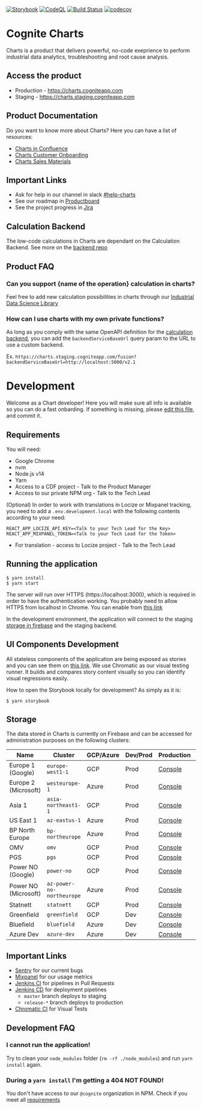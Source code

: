 [![Storybook](https://github.com/storybookjs/brand/blob/master/badge/badge-storybook.svg)](http://www.chromatic.com/library?appId=61a0daa593486a003a8f7f81) [![CodeQL](https://github.com/cognitedata/cognite-charts/actions/workflows/codeql-analysis.yml/badge.svg)](https://github.com/cognitedata/cognite-charts/actions/workflows/codeql-analysis.yml) [![Build Status](https://cd.jenkins.cognite.ai/job/cognitedata-cd/job/cognite-charts/job/master/badge/icon)](https://cd.jenkins.cognite.ai/job/cognitedata-cd/job/cognite-charts/job/master/) [![codecov](https://codecov.io/gh/cognitedata/cognite-charts/branch/master/graph/badge.svg?token=AZUYP4ALUF)](https://codecov.io/gh/cognitedata/cognite-charts)

# Cognite Charts

Charts is a product that delivers powerful, no-code exeprience to perform industrial data analytics, troubleshooting and root cause analysis.

## Access the product

- Production - https://charts.cogniteapp.com
- Staging - https://charts.staging.cogniteapp.com

## Product Documentation

Do you want to know more about Charts? Here you can have a list of resources:

- [Charts in Confluence](https://cognitedata.atlassian.net/wiki/spaces/PI/pages/3151659142/Charts)
- [Charts Customer Onboarding](https://cognitedata.atlassian.net/wiki/spaces/PI/pages/2947317901/Charts+onboarding)
- [Charts Sales Materials](https://cognitedata.atlassian.net/wiki/spaces/PI/pages/3148218379/Charts+-+Sales+Marketing+Materials)

## Important Links

- Ask for help in our channel in slack [#help-charts](https://cognitedata.slack.com/archives/C01TVBJTHNK)
- See our roadmap in [Productboard](https://cognite.productboard.com/roadmap/3427775-charts-team-sprint-planning)
- See the project progress in [Jira](https://cognitedata.atlassian.net/browse/CHART)

## Calculation Backend

The low-code calculations in Charts are dependant on the Calculation Backend. See more on the [backend repo](https://github.com/cognitedata/charts-functions-dsp)

## Product FAQ

### Can you support {name of the operation} calculation in charts?

Feel free to add new calculation possibilities in charts through our [Industrial Data Science Library](https://github.com/cognitedata/indsl)

### How can I use charts with my own private functions?

As long as you comply with the same OpenAPI definition for the [calculation backend](#calculation-backend), you can add the `backendServiceBaseUrl` query param to the URL to use a custom backend.

Ex. `https://charts.staging.cogniteapp.com/fusion?backendServiceBaseUrl=http://localhost:5000/v2.1`

# Development

Welcome as a Chart developer! Here you will make sure all info is available so you can do a fast onbarding. If something is missing, please [edit this file](https://github.com/cognitedata/cognite-charts/edit/master/README.md), and commit it.

## Requirements

You will need:

- Google Chrome
- nvm
- Node.js v14
- Yarn
- Access to a CDF project - Talk to the Product Manager
- Access to our private NPM org - Talk to the Tech Lead

(Optional) In order to work with translations in Locize or Mixpanel tracking, you need to add a `.env.development.local` with the following contents according to your need:

```
REACT_APP_LOCIZE_API_KEY=<Talk to your Tech Lead for the Key>
REACT_APP_MIXPANEL_TOKEN=<Talk to your Tech Lead for the Token>
```

- For translation - access to Locize project - Talk to the Tech Lead

## Running the application

```
$ yarn install
$ yarn start
```

The server will run over HTTPS (https://localhost:3000), which is required in order to have the authentication working. You probably need to allow HTTPS from localhost in Chrome. You can enable from [this link](chrome://flags/#allow-insecure-localhost)

In the development environment, the application will connect to the staging [storage in firebase](#storage) and the staging backend.

## UI Components Development

All stateless components of the application are being exposed as stories and you can see them on [this link](http://www.chromatic.com/library?appId=61a0daa593486a003a8f7f81).
We use Chromatic as our visual testing runner. It builds and compares story content visually so you can identify visual regressions easily.

How to open the Storybook locally for development? As simply as it is:

```
$ yarn storybook
```

## Storage

The data stored in Charts is currently on Firebase and can be accessed for administration purposes on the following clusters:

| Name                 | Cluster                   | GCP/Azure | Dev/Prod | Production                                                                                    | Staging                                                                                        |
| -------------------- | ------------------------- | --------- | -------- | --------------------------------------------------------------------------------------------- | ---------------------------------------------------------------------------------------------- |
| Europe 1 (Google)    | `europe-west1-1`          | GCP       | Prod     | [Console](https://console.firebase.google.com/project/cognitedata-production-charts/overview) | [Console](https://console.firebase.google.com/project/cognitedata-development-charts/overview) |
| Europe 2 (Microsoft) | `westeurope-1`            | Azure     | Prod     | [Console](https://console.firebase.google.com/project/westeurope-1-charts-prod/overview)      |                                                                                                |
| Asia 1               | `asia-northeast1-1`       | GCP       | Prod     | [Console](https://console.firebase.google.com/project/charts-983055760582/overview)           | [Console](https://console.firebase.google.com/project/charts-983055760582-staging/overview)    |
| US East 1            | `az-eastus-1`             | Azure     | Prod     | [Console](https://console.firebase.google.com/project/az-eastus-1-charts-prod/overview)       | [Console](https://console.firebase.google.com/project/az-eastus-1-charts-stg/overview)         |
| BP North Europe      | `bp-northeurope`          | Azure     | Prod     | [Console](https://console.firebase.google.com/project/bp-northeurope-charts-prod/overview)    | [Console](https://console.firebase.google.com/project/bp-northeurope-charts-stg/overview)      |
| OMV                  | `omv`                     | GCP       | Prod     | [Console](https://console.firebase.google.com/project/charts-637116228329/overview)           | [Console](https://console.firebase.google.com/project/charts-637116228329-staging/overview)    |
| PGS                  | `pgs`                     | GCP       | Prod     | [Console](https://console.firebase.google.com/project/charts-250195914375/overview)           | [Console](https://console.firebase.google.com/project/charts-250195914375-staging/overview)    |
| Power NO (Google)    | `power-no`                | GCP       | Prod     | [Console](https://console.firebase.google.com/project/charts-749713754370/overview)           | [Console](https://console.firebase.google.com/project/charts-749713754370-staging/overview)    |
| Power NO (Microsoft) | `az-power-no-northeurope` | Azure     | Prod     | [Console](https://console.firebase.google.com/project/az-power-no-ne-charts-prod/overview)    | [Console](https://console.firebase.google.com/project/az-power-no-ne-charts-stg/overview)      |
| Statnett             | `statnett`                | GCP       | Prod     | [Console](https://console.firebase.google.com/project/charts-599195345790/overview)           | [Console](https://console.firebase.google.com/project/charts-599195345790-staging/overview)    |
| Greenfield           | `greenfield`              | GCP       | Dev      | [Console](https://console.firebase.google.com/project/charts-510606338073/overview)           | [Console](https://console.firebase.google.com/project/charts-510606338073-staging/overview)    |
| Bluefield            | `bluefield`               | Azure     | Dev      | [Console](https://console.firebase.google.com/project/bluefield-charts-prod/overview)         | [Console](https://console.firebase.google.com/project/bluefield-charts-stg/overview)           |
| Azure Dev            | `azure-dev`               | Azure     | Dev      | [Console](https://console.firebase.google.com/project/azure-dev-charts-prod/overview)         | [Console](https://console.firebase.google.com/project/azure-dev-charts-stg/overview)           |

## Important Links

- [Sentry](https://sentry.io/organizations/cognite/issues/?project=5509609) for our current bugs
- [Mixpanel](https://eu.mixpanel.com/project/2257491/view/2804763/app/dashboards#id=1088355) for our usage metrics
- [Jenkins CI](https://ci.jenkins.cognite.ai/blue/organizations/jenkins/cognitedata-ci%2Fcognite-charts/) for pipelines in Pull Requests
- [Jenkins CD](https://cd.jenkins.cognite.ai/blue/organizations/jenkins/cognitedata-cd%2Fcognite-charts/branches/) for deployment pipelines
  - `master` branch deploys to staging
  - `release-*` branch deploys to production
- [Chromatic CI](https://www.chromatic.com/builds?appId=61a0daa593486a003a8f7f81) for Visual Tests

## Development FAQ

### I cannot run the application!

Try to clean your `node_modules` folder (`rm -rf ./node_modules`) and run `yarn install` again.

### During a `yarn install` I'm getting a 404 NOT FOUND!

You don't have access to our `@cognite` organization in NPM. Check if you meet all [requirements](#requirements)
